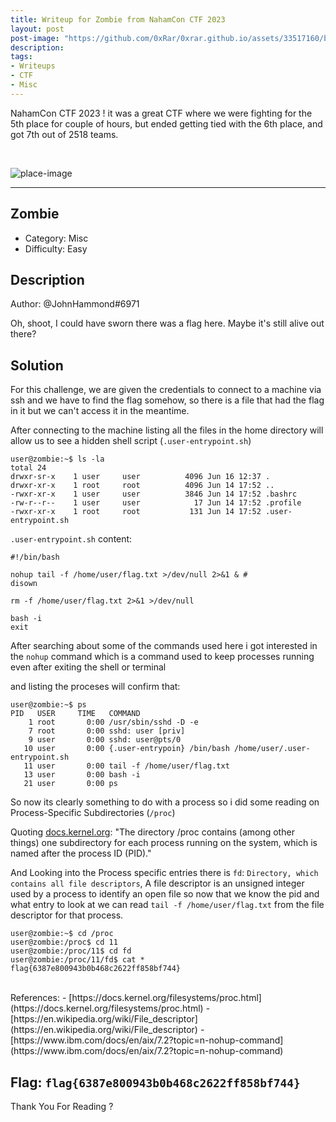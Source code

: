 ```yaml
---
title: Writeup for Zombie from NahamCon CTF 2023 
layout: post
post-image: "https://github.com/0xRar/0xrar.github.io/assets/33517160/bb1f6efb-f058-488f-810e-4074f6e294e7"
description: 
tags:
- Writeups
- CTF
- Misc
---
```


NahamCon CTF 2023 ! it was a great CTF where we were fighting for the 5th place for couple of hours, but
ended getting tied with the 6th place, and got 7th out of 2518 teams.

<br>

![place-image](https://github.com/0xRar/0xrar.github.io/assets/33517160/40a8d8f7-64ef-457e-8284-ced7a61184c2)


---

## Zombie 
- Category: Misc
- Difficulty: Easy

## Description
Author: @JohnHammond#6971

Oh, shoot, I could have sworn there was a flag here. Maybe it's still alive out there?

## Solution
For this challenge, we are given the credentials to connect to a machine via ssh
and we have to find the flag somehow, so there is a file that had the flag in it
but we can't access it in the meantime.

After connecting to the machine listing all the files in the home directory will
allow us to see a hidden shell script (`.user-entrypoint.sh`)

```shell
user@zombie:~$ ls -la
total 24
drwxr-sr-x    1 user     user          4096 Jun 16 12:37 .
drwxr-xr-x    1 root     root          4096 Jun 14 17:52 ..
-rwxr-xr-x    1 user     user          3846 Jun 14 17:52 .bashrc
-rw-r--r--    1 user     user            17 Jun 14 17:52 .profile
-rwxr-xr-x    1 root     root           131 Jun 14 17:52 .user-entrypoint.sh
```

`.user-entrypoint.sh` content:
```shell
#!/bin/bash

nohup tail -f /home/user/flag.txt >/dev/null 2>&1 & # 
disown

rm -f /home/user/flag.txt 2>&1 >/dev/null

bash -i
exit
```

After searching about some of the commands used here i got interested in the `nohup`
command which is a command used to keep processes running even after exiting the shell or terminal

and listing the proceses will confirm that:

```shell
user@zombie:~$ ps
PID   USER     TIME   COMMAND
    1 root       0:00 /usr/sbin/sshd -D -e
    7 root       0:00 sshd: user [priv]
    9 user       0:00 sshd: user@pts/0
   10 user       0:00 {.user-entrypoin} /bin/bash /home/user/.user-entrypoint.sh
   11 user       0:00 tail -f /home/user/flag.txt
   13 user       0:00 bash -i
   21 user       0:00 ps
```

So now its clearly something to do with a process so i did some reading on Process-Specific Subdirectories
(`/proc`)

Quoting [docs.kernel.org](https://docs.kernel.org/filesystems/proc.html): 
"The directory /proc contains (among other things) one subdirectory for each process running on the system,
which is named after the process ID (PID)."

And Looking into the Process specific entries there is `fd`: `Directory, which contains all file descriptors`,
A file descriptor is an unsigned integer used by a process to identify an open file so now that we know
the pid and what entry to look at we can read `tail -f /home/user/flag.txt` from the file descriptor
for that process.

```shell
user@zombie:~$ cd /proc
user@zombie:/proc$ cd 11
user@zombie:/proc/11$ cd fd
user@zombie:/proc/11/fd$ cat *
flag{6387e800943b0b468c2622ff858bf744}
```
<br>
References:
- [https://docs.kernel.org/filesystems/proc.html](https://docs.kernel.org/filesystems/proc.html)
- [https://en.wikipedia.org/wiki/File_descriptor](https://en.wikipedia.org/wiki/File_descriptor) 
- [https://www.ibm.com/docs/en/aix/7.2?topic=n-nohup-command](https://www.ibm.com/docs/en/aix/7.2?topic=n-nohup-command)

## Flag: `flag{6387e800943b0b468c2622ff858bf744}` 
Thank You For Reading ?

